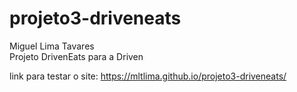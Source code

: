 # projeto3-driveneats

Miguel Lima Tavares  
Projeto DrivenEats para a Driven

link para testar o site:
https://mltlima.github.io/projeto3-driveneats/

